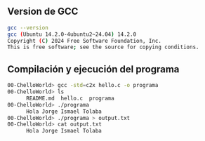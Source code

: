 ## Version de GCC
```bash
gcc --version
gcc (Ubuntu 14.2.0-4ubuntu2~24.04) 14.2.0
Copyright (C) 2024 Free Software Foundation, Inc.
This is free software; see the source for copying conditions.
```
## Compilación y ejecución del programa
```bash
00-ChelloWorld> gcc -std=c2x hello.c -o programa
00-ChelloWorld> ls
      README.md  hello.c  programa
00-ChelloWorld> ./programa 
      Hola Jorge Ismael Tolaba
00-ChelloWorld> ./programa > output.txt
00-ChelloWorld> cat output.txt
      Hola Jorge Ismael Tolaba
```